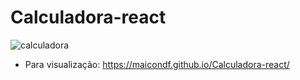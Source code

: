 # Calculadora-react
![calculadora](https://user-images.githubusercontent.com/30950595/107444657-bc27a000-6b19-11eb-8f5c-d4797e8c6f0e.png)


* Para visualização:
https://maicondf.github.io/Calculadora-react/
